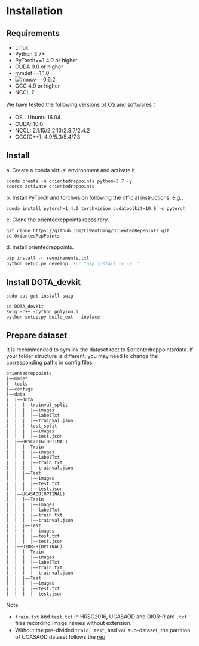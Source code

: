 # Installation
## Requirements
* Linux
* Python 3.7+ 
* PyTorch==1.4.0 or higher
* CUDA 9.0 or higher
* mmdet==1.1.0
* ![mmcv](https://github.com/open-mmlab/mmcv)==0.6.2
* GCC 4.9 or higher
* NCCL 2

We have tested the following versions of OS and softwares：
* OS：Ubuntu 16.04
* CUDA: 10.0
* NCCL: 2.1.15/2.2.13/2.3.7/2.4.2
* GCC(G++): 4.9/5.3/5.4/7.3

## Install 
a. Create a conda virtual environment and activate it.  
```
conda create -n orientedreppoints python=3.7 -y 
source activate orientedreppoints
```
b. Install PyTorch and torchvision following the [official instructions](https://pytorch.org/get-started/previous-versions/), e.g.,
```
conda install pytorch=1.4.0 torchvision cudatoolkit=10.0 -c pytorch
```
c. Clone the orientedreppoints repository.
```
git clone https://github.com/LiWentomng/OrientedRepPoints.git
cd OrientedRepPoints
```
d. Install orientedreppoints.

```python 
pip install -r requirements.txt
python setup.py develop  #or "pip install -v -e ."
```

## Install DOTA_devkit

```
sudo apt-get install swig
```
```
cd DOTA_devkit
swig -c++ -python polyiou.i
python setup.py build_ext --inplace
```

## Prepare dataset
It is recommended to symlink the dataset root to $orientedreppoints/data. If your folder structure is different, you may need to change the corresponding paths in config files.
```
orientedreppoints
|——mmdet
|——tools
|——configs
|——data
|  |——dota
|  |  |——trainval_split
|  |  |  |——images
|  |  |  |——labelTxt
|  |  |  |——trainval.json
|  |  |——test_split
|  |  |  |——images
|  |  |  |——test.json
|  |——HRSC2016(OPTINAL)
|  |  |——Train
|  |  |  |——images
|  |  |  |——labelTxt
|  |  |  |——train.txt
|  |  |  |——trainval.json
|  |  |——Test
|  |  |  |——images
|  |  |  |——test.txt
|  |  |  |——test.json
|  |——UCASAOD(OPTINAL)
|  |  |——Train
|  |  |  |——images
|  |  |  |——labelTxt
|  |  |  |——train.txt
|  |  |  |——trainval.json
|  |  |——Test
|  |  |  |——images
|  |  |  |——test.txt
|  |  |  |——test.json
|  |——DIOR-R(OPTINAL)
|  |  |——Train
|  |  |  |——images
|  |  |  |——labelTxt
|  |  |  |——train.txt
|  |  |  |——trainval.json
|  |  |——Test
|  |  |  |——images
|  |  |  |——test.txt
|  |  |  |——test.json
```
Note:
* `train.txt` and `test.txt` in HRSC2016, UCASAOD and DIOR-R are `.txt` files recording image names without extension.
* Without the pre-divided `train`，`test`, and `val` sub-dataset, the partition of UCASAOD dataset follows the [rep](https://github.com/ming71/UCAS-AOD-benchmark).





